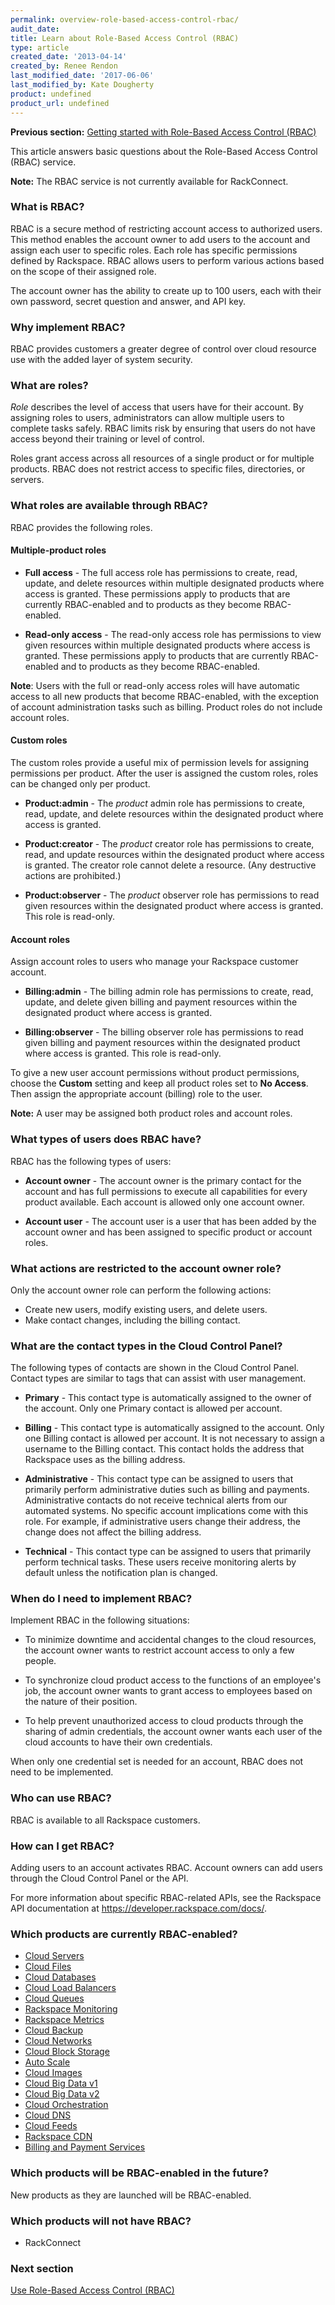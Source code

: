 ```yaml
---
permalink: overview-role-based-access-control-rbac/
audit_date:
title: Learn about Role-Based Access Control (RBAC)
type: article
created_date: '2013-04-14'
created_by: Renee Rendon
last_modified_date: '2017-06-06'
last_modified_by: Kate Dougherty
product: undefined
product_url: undefined
---
```


**Previous section:** [Getting started with Role-Based Access Control (RBAC)](/how-to/getting-started-with-role-based-access-control-rbac)  

This article answers basic questions about the Role-Based Access Control (RBAC) service.

**Note:** The RBAC service is not currently available for RackConnect.

### What is RBAC?

RBAC is a secure method of restricting account access to authorized
users. This method enables the account owner to add users to the account
and assign each user to specific roles. Each role has specific
permissions defined by Rackspace. RBAC allows users to perform various
actions based on the scope of their assigned role.

The account owner has the ability to create up to 100 users, each with
their own password, secret question and answer, and API key.

### Why implement RBAC?

RBAC provides customers a greater degree of
control over cloud resource use with the added layer of system
security.

### What are roles?

*Role* describes the level of access that users have for their account. By
assigning roles to users, administrators can allow multiple users to
complete tasks safely. RBAC limits risk by ensuring that users do not
have access beyond their training or level of control.

Roles grant access across all resources of a single product or for
multiple products. RBAC does not restrict access to specific files,
directories, or servers.

### What roles are available through RBAC?

RBAC provides the following roles.

#### Multiple-product roles

-   **Full access** - The full access role has permissions to
    create, read, update, and delete resources within multiple
    designated products where access is granted. These permissions apply
    to products that are currently RBAC-enabled and
    to products as they become RBAC-enabled.

-   **Read-only access** - The read-only access role has permissions to
    view given resources within multiple designated products where
    access is granted. These permissions apply to products that are
    currently RBAC-enabled and to products as they
    become RBAC-enabled.

**Note**: Users with the full or read-only access roles will have
automatic access to all new products that become RBAC-enabled, with the
exception of account administration tasks such as billing. Product roles
do not include account roles.

#### Custom roles

The custom roles provide a useful mix of permission levels for assigning
permissions per product. After the user is assigned the custom roles,
roles can be changed only per product.

-   **Product:admin** - The *product* admin role has permissions to
    create, read, update, and delete resources within the designated
    product where access is granted.

-   **Product:creator** - The *product* creator role has permissions to
    create, read, and update resources within the designated product
    where access is granted. The creator role cannot delete a resource.
    (Any destructive actions are prohibited.)

-   **Product:observer** - The *product* observer role has permissions to
    read given resources within the designated product where access
    is granted. This role is read-only.

#### Account roles

Assign account roles to users who manage your Rackspace customer
account.

-   **Billing:admin** - The billing admin role has
    permissions to create, read, update, and delete given billing and
    payment resources within the designated product where access
    is granted.

-   **Billing:observer** - The billing observer role has
    permissions to read given billing and payment resources within the
    designated product where access is granted. This role is read-only.

To give a new user account permissions without product permissions,
choose the **Custom** setting and keep all product roles set to **No Access**.
Then assign the appropriate account (billing) role to the user.

**Note:** A user may be assigned both product roles and account roles.

### What types of users does RBAC have?

RBAC has the following types of users:

-   **Account owner** - The account owner is the primary contact for the
    account and has full permissions to execute all capabilities for
    every product available. Each account is allowed only one
    account owner.

-   **Account user** - The account user is a user that has been added by
    the account owner and has been assigned to specific product or
    account roles.

### What actions are restricted to the account owner role?

Only the account owner role can perform the following actions:

-   Create new users, modify existing users, and delete users.
-   Make contact changes, including the billing contact.

### What are the contact types in the Cloud Control Panel?

The following types of contacts are shown in the Cloud Control Panel. Contact
types are similar to tags that can assist with user management.

-   **Primary** - This contact type is automatically assigned to the
    owner of the account. Only one Primary contact is allowed
    per account.

-   **Billing** - This contact type is automatically assigned to
    the account. Only one Billing contact is allowed per account. It is
    not necessary to assign a username to the Billing contact. This
    contact holds the address that Rackspace uses as the
    billing address.

-   **Administrative** - This contact type can be assigned to users that
    primarily perform administrative duties such as billing
    and payments. Administrative contacts do not receive technical
    alerts from our automated systems. No specific account implications
    come with this role. For example, if administrative users change
    their address, the change does not affect the billing address.

-   **Technical** - This contact type can be assigned to users that
    primarily perform technical tasks. These users receive monitoring
    alerts by default unless the notification plan is changed.

### When do I need to implement RBAC?

Implement RBAC in the following situations:

-   To minimize downtime and accidental changes to the cloud resources, the account owner wants to restrict account access to only a few people.

-   To synchronize cloud product access to the functions of an employee's job, the account owner wants to grant access to employees based on the nature of their position.

-   To help prevent unauthorized access to cloud products through the sharing of admin credentials, the account owner wants each user of the cloud accounts to have their own credentials.

When only one credential set is needed for an account, RBAC does not need to be implemented.

### Who can use RBAC?

RBAC is available to all Rackspace customers.

### How can I get RBAC?

Adding users to an account activates RBAC. Account owners can add users
through the Cloud Control Panel or the API.

For more information about specific RBAC-related APIs, see the Rackspace
API documentation at <https://developer.rackspace.com/docs/>.

### Which products are currently RBAC-enabled?

-   [Cloud Servers](/how-to/cloud-servers)
-   [Cloud Files](/how-to/cloud-files)
-   [Cloud Databases](/how-to/cloud-databases)
-   [Cloud Load Balancers](/how-to/cloud-load-balancers)
-   [Cloud Queues](/how-to/cloud-queues)
-   [Rackspace Monitoring](/how-to/cloud-monitoring)
-   [Rackspace Metrics](/how-to/rackspace-metrics)
-   [Cloud Backup](/how-to/cloud-backup)
-   [Cloud Networks](/how-to/cloud-networks)
-   [Cloud Block Storage](/how-to/cloud-block-storage)
-   [Auto Scale](/how-to/rackspace-auto-scale)
-   [Cloud Images](/how-to/cloud-images)
-   [Cloud Big Data v1](/how-to/cloud-big-data)
-   [Cloud Big Data v2](/how-to/cloud-big-data)
-   [Cloud Orchestration](/how-to/cloud-orchestration)
-   [Cloud DNS](/how-to/cloud-dns)
-   [Cloud Feeds](/how-to/cloud-feeds-overview)
-   [Rackspace CDN](/how-to/rackspace-cdn)
-   [Billing and Payment Services](/how-to/rackspace-billing-faq)

### Which products will be RBAC-enabled in the future?

New products as they are launched will be RBAC-enabled.

### Which products will not have RBAC?

-   RackConnect

### Next section

[Use Role-Based Access Control (RBAC)](/how-to/managing-role-based-access-control-rbac)
